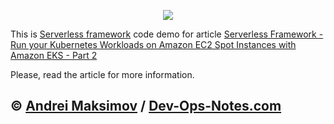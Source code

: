 <p align="center">
  <a href="https://dev-ops-notes.com/aws/serverless-framework-run-your-kubernetes-workloads-on-amazon-ec2-spot-instances-with-amazon-eks-part-2/" target="_blank"><img src="https://i1.wp.com/dev-ops-notes.com/wp-content/uploads/sites/2/2018/11/Serverless-Framework-Run-your-Kubernetes-Workloads-on-Amazon-EC2-Spot-Instances-with-Amazon-EKS-Part-2.png"></a>
</p>

This is [Serverless framework](https://serverless.com/) code demo for article [Serverless Framework - Run your Kubernetes Workloads on Amazon EC2 Spot Instances with Amazon EKS - Part 2](https://dev-ops-notes.com/aws/serverless-framework-run-your-kubernetes-workloads-on-amazon-ec2-spot-instances-with-amazon-eks-part-2/)

Please, read the article for more information.

&copy; [Andrei Maksimov](https://www.linkedin.com/in/avmaksimov/) / [Dev-Ops-Notes.com](https://dev-ops-notes.com)
--
